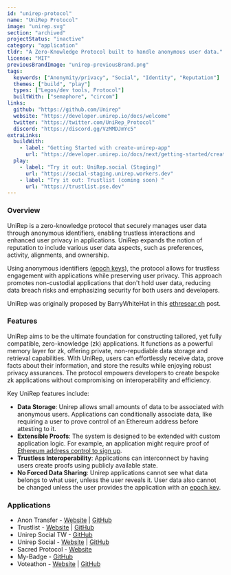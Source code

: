 ```yaml
---
id: "unirep-protocol"
name: "UniRep Protocol"
image: "unirep.svg"
section: "archived"
projectStatus: "inactive"
category: "application"
tldr: "A Zero-Knowledge Protocol built to handle anonymous user data."
license: "MIT"
previousBrandImage: "unirep-previousBrand.png"
tags:
  keywords: ["Anonymity/privacy", "Social", "Identity", "Reputation"]
  themes: ["build", "play"]
  types: ["Legos/dev tools, Protocol"]
  builtWith: ["semaphore", "circom"]
links:
  github: "https://github.com/Unirep"
  website: "https://developer.unirep.io/docs/welcome"
  twitter: "https://twitter.com/UniRep_Protocol"
  discord: "https://discord.gg/VzMMDJmYc5"
extraLinks:
  buildWith:
    - label: "Getting Started with create-unirep-app"
      url: "https://developer.unirep.io/docs/next/getting-started/create-unirep-app"
  play:
    - label: "Try it out: UniRep.social (Staging)"
      url: "https://social-staging.unirep.workers.dev"
    - label: "Try it out: Trustlist (coming soon) "
      url: "https://trustlist.pse.dev"
---
```


### Overview

UniRep is a zero-knowledge protocol that securely manages user data through anonymous identifiers, enabling trustless interactions and enhanced user privacy in applications. UniRep expands the notion of reputation to include various user data aspects, such as preferences, activity, alignments, and ownership.

Using anonymous identifiers ([epoch keys](https://developer.unirep.io/docs/protocol/epoch-key)), the protocol allows for trustless engagement with applications while preserving user privacy. This approach promotes non-custodial applications that don't hold user data, reducing data breach risks and emphasizing security for both users and developers.

UniRep was originally proposed by BarryWhiteHat in this [ethresear.ch](https://ethresear.ch) post.

### Features

UniRep aims to be the ultimate foundation for constructing tailored, yet fully compatible, zero-knowledge (zk) applications. It functions as a powerful memory layer for zk, offering private, non-repudiable data storage and retrieval capabilities. With UniRep, users can effortlessly receive data, prove facts about their information, and store the results while enjoying robust privacy assurances. The protocol empowers developers to create bespoke zk applications without compromising on interoperability and efficiency.

Key UniRep features include:

- **Data Storage**: Unirep allows small amounts of data to be associated with anonymous users. Applications can conditionally associate data, like requiring a user to prove control of an Ethereum address before attesting to it.
- **Extensible Proofs**: The system is designed to be extended with custom application logic. For example, an application might require proof of [Ethereum address control to sign up](https://github.com/Unirep/zketh/blob/b7e0fdf3dcc1b3f97673da20837ed9c7d3e27c9f/packages/circuits/circuits/signupWithAddress.circom).
- **Trustless Interoperability**: Applications can interconnect by having users create proofs using publicly available state.
- **No Forced Data Sharing**: Unirep applications cannot see what data belongs to what user, unless the user reveals it. User data also cannot be changed unless the user provides the application with an [epoch key](https://developer.unirep.io/docs/protocol/epoch-key).

### Applications

- Anon Transfer - [Website](https://anon-transfer.online/) | [GitHub](https://github.com/vivianjeng/anon-transfer)
- Trustlist - [Website](https://trustlist.xyz/) | [GitHub](https://github.com/trustlist/trustlist)
- Unirep Social TW - [GitHub](https://github.com/social-tw/social-tw-website)
- Unirep Social - [Website](https://unirep.social/) | [GitHub](https://github.com/Unirep/Unirep-Social)
- Sacred Protocol - [Website](https://www.sacredprotocol.com/)
- My-Badge - [GitHub](https://github.com/kittybest/my-badge)
- Voteathon - [Website](https://voteathon.org/) | [GitHub](https://github.com/NicoSerranoP/voteathon)

